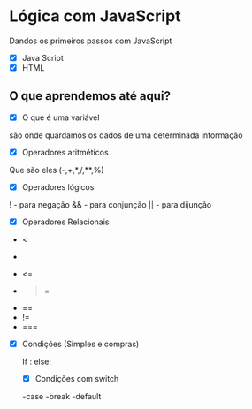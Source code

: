 # Lógica com JavaScript

Dandos os primeiros passos com JavaScript

- [x] Java Script
- [x] HTML

## O que aprendemos até aqui?

- [x] O que é uma variável 

são onde quardamos os dados de uma determinada informação

- [x] Operadores aritméticos

Que são eles (-,+,*,/,**,%)

- [x] Operadores lógicos

! - para negação
&& - para conjunção
|| - para dijunção

- [x] Operadores Relacionais

- <
- >
- <=
- >=
- ==
- !=
- ===

- [x] Condições (Simples e compras)

  If : 
  else: 

  - [x] Condições com switch

   -case
   -break
   -default

 
